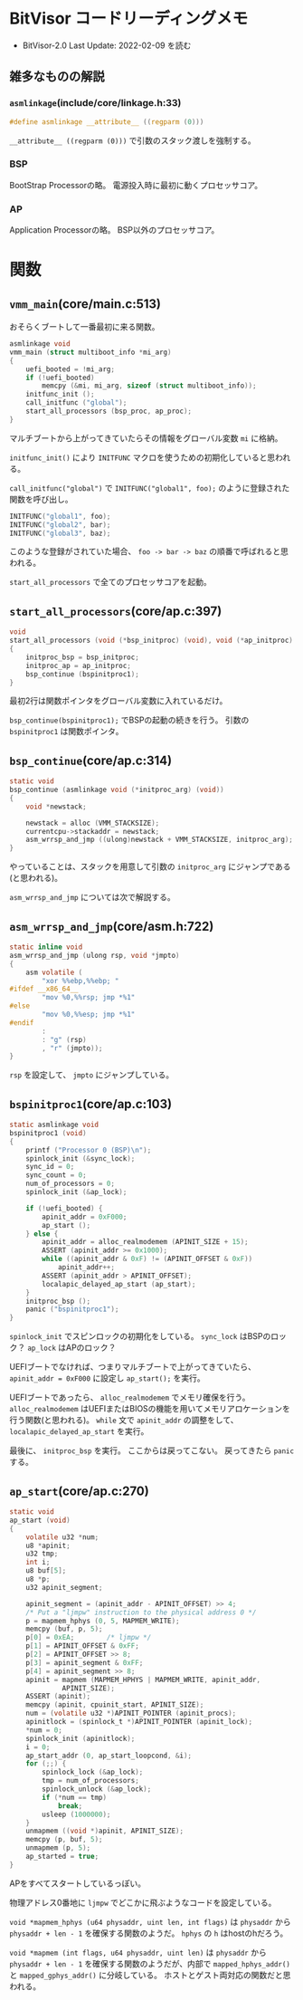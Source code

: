 # BitVisor コードリーディングメモ

- BitVisor-2.0 Last Update: 2022-02-09 を読む

## 雑多なものの解説

### `asmlinkage`(include/core/linkage.h:33)
```c
#define asmlinkage __attribute__ ((regparm (0)))
```
`__attribute__ ((regparm (0)))` で引数のスタック渡しを強制する。

### BSP
BootStrap Processorの略。
電源投入時に最初に動くプロセッサコア。

### AP
Application Processorの略。
BSP以外のプロセッサコア。

# 関数

## `vmm_main`(core/main.c:513)
おそらくブートして一番最初に来る関数。
```c
asmlinkage void
vmm_main (struct multiboot_info *mi_arg)
{
	uefi_booted = !mi_arg;
	if (!uefi_booted)
		memcpy (&mi, mi_arg, sizeof (struct multiboot_info));
	initfunc_init ();
	call_initfunc ("global");
	start_all_processors (bsp_proc, ap_proc);
}
```
マルチブートから上がってきていたらその情報をグローバル変数 `mi` に格納。

`initfunc_init()` により `INITFUNC` マクロを使うための初期化していると思われる。

`call_initfunc("global")` で `INITFUNC("global1", foo);` のように登録された関数を呼び出し。
```c
INITFUNC("global1", foo);
INITFUNC("global2", bar);
INITFUNC("global3", baz);
```
このような登録がされていた場合、 `foo -> bar -> baz` の順番で呼ばれると思われる。

`start_all_processors` で全てのプロセッサコアを起動。

## `start_all_processors`(core/ap.c:397)
```c
void
start_all_processors (void (*bsp_initproc) (void), void (*ap_initproc) (void))
{
	initproc_bsp = bsp_initproc;
	initproc_ap = ap_initproc;
	bsp_continue (bspinitproc1);
}
```
最初2行は関数ポインタをグローバル変数に入れているだけ。

`bsp_continue(bspinitproc1);` でBSPの起動の続きを行う。
引数の `bspinitproc1` は関数ポインタ。

## `bsp_continue`(core/ap.c:314)
```c
static void
bsp_continue (asmlinkage void (*initproc_arg) (void))
{
	void *newstack;

	newstack = alloc (VMM_STACKSIZE);
	currentcpu->stackaddr = newstack;
	asm_wrrsp_and_jmp ((ulong)newstack + VMM_STACKSIZE, initproc_arg);
}
```
やっていることは、スタックを用意して引数の `initproc_arg` にジャンプである(と思われる)。

`asm_wrrsp_and_jmp` については次で解説する。

## `asm_wrrsp_and_jmp`(core/asm.h:722)
```c
static inline void
asm_wrrsp_and_jmp (ulong rsp, void *jmpto)
{
	asm volatile (
		"xor %%ebp,%%ebp; "
#ifdef __x86_64__
		"mov %0,%%rsp; jmp *%1"
#else
		"mov %0,%%esp; jmp *%1"
#endif
		:
		: "g" (rsp)
		, "r" (jmpto));
}
```
`rsp` を設定して、 `jmpto` にジャンプしている。

## `bspinitproc1`(core/ap.c:103)
```c
static asmlinkage void
bspinitproc1 (void)
{
	printf ("Processor 0 (BSP)\n");
	spinlock_init (&sync_lock);
	sync_id = 0;
	sync_count = 0;
	num_of_processors = 0;
	spinlock_init (&ap_lock);

	if (!uefi_booted) {
		apinit_addr = 0xF000;
		ap_start ();
	} else {
		apinit_addr = alloc_realmodemem (APINIT_SIZE + 15);
		ASSERT (apinit_addr >= 0x1000);
		while ((apinit_addr & 0xF) != (APINIT_OFFSET & 0xF))
			apinit_addr++;
		ASSERT (apinit_addr > APINIT_OFFSET);
		localapic_delayed_ap_start (ap_start);
	}
	initproc_bsp ();
	panic ("bspinitproc1");
}
```
`spinlock_init` でスピンロックの初期化をしている。
`sync_lock` はBSPのロック？ `ap_lock` はAPのロック？

UEFIブートでなければ、つまりマルチブートで上がってきていたら、 `apinit_addr = 0xF000` に設定し `ap_start();` を実行。

UEFIブートであったら、 `alloc_realmodemem` でメモリ確保を行う。
`alloc_realmodemem` はUEFIまたはBIOSの機能を用いてメモリアロケーションを行う関数(と思われる)。
`while` 文で `apinit_addr` の調整をして、 `localapic_delayed_ap_start` を実行。

最後に、 `initproc_bsp` を実行。
ここからは戻ってこない。
戻ってきたら `panic` する。

## `ap_start`(core/ap.c:270)
```c
static void
ap_start (void)
{
	volatile u32 *num;
	u8 *apinit;
	u32 tmp;
	int i;
	u8 buf[5];
	u8 *p;
	u32 apinit_segment;

	apinit_segment = (apinit_addr - APINIT_OFFSET) >> 4;
	/* Put a "ljmpw" instruction to the physical address 0 */
	p = mapmem_hphys (0, 5, MAPMEM_WRITE);
	memcpy (buf, p, 5);
	p[0] = 0xEA;		/* ljmpw */
	p[1] = APINIT_OFFSET & 0xFF;
	p[2] = APINIT_OFFSET >> 8;
	p[3] = apinit_segment & 0xFF;
	p[4] = apinit_segment >> 8;
	apinit = mapmem (MAPMEM_HPHYS | MAPMEM_WRITE, apinit_addr,
			 APINIT_SIZE);
	ASSERT (apinit);
	memcpy (apinit, cpuinit_start, APINIT_SIZE);
	num = (volatile u32 *)APINIT_POINTER (apinit_procs);
	apinitlock = (spinlock_t *)APINIT_POINTER (apinit_lock);
	*num = 0;
	spinlock_init (apinitlock);
	i = 0;
	ap_start_addr (0, ap_start_loopcond, &i);
	for (;;) {
		spinlock_lock (&ap_lock);
		tmp = num_of_processors;
		spinlock_unlock (&ap_lock);
		if (*num == tmp)
			break;
		usleep (1000000);
	}
	unmapmem ((void *)apinit, APINIT_SIZE);
	memcpy (p, buf, 5);
	unmapmem (p, 5);
	ap_started = true;
}
```
APをすべてスタートしているっぽい。

物理アドレス0番地に `ljmpw` でどこかに飛ぶようなコードを設定している。

`void *mapmem_hphys (u64 physaddr, uint len, int flags)` は `physaddr` から `physaddr + len - 1` を確保する関数のようだ。
`hphys` の `h` はhostのhだろう。

`void *mapmem (int flags, u64 physaddr, uint len)` は `physaddr` から `physaddr + len - 1` を確保する関数のようだが、内部で `mapped_hphys_addr()` と `mapped_gphys_addr()` に分岐している。
ホストとゲスト両対応の関数だと思われる。

